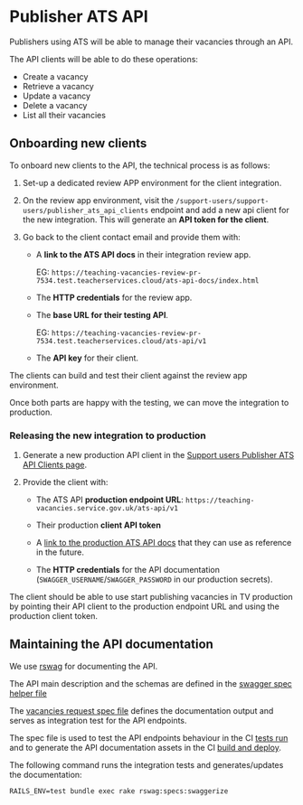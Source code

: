# Publisher ATS API

Publishers using ATS will be able to manage their vacancies through an API.

The API clients will be able to do these operations:
- Create a vacancy
- Retrieve a vacancy
- Update a vacancy
- Delete a vacancy
- List all their vacancies


## Onboarding new clients

To onboard new clients to the API, the technical process is as follows:

1. Set-up a dedicated review APP environment for the client integration.
2. On the review app environment, visit the `/support-users/support-users/publisher_ats_api_clients` endpoint and add a
new api client for the new integration. This will generate an **API token for the client**.
3. Go back to the client contact email and provide them with:

    - A **link to the ATS API docs** in their integration review app.

      EG: `https://teaching-vacancies-review-pr-7534.test.teacherservices.cloud/ats-api-docs/index.html`

    - The **HTTP credentials** for the review app.

    - The **base URL for their testing API**.

      EG: `https://teaching-vacancies-review-pr-7534.test.teacherservices.cloud/ats-api/v1`

    - The **API key** for their client.

The clients can build and test their client against the review app environment.

Once both parts are happy with the testing, we can move the integration to production.

### Releasing the new integration to production

1. Generate a new production API client in the [Support users Publisher ATS API Clients page](https://teaching-vacancies.service.gov.uk/support-users/publisher_ats_api_clients).
2. Provide the client with:

    - The ATS API **production endpoint URL**: `https://teaching-vacancies.service.gov.uk/ats-api/v1`

    - Their production **client API token**

    - A [link to the production ATS API docs](https://teaching-vacancies.service.gov.uk/ats-api-docs) that they can use as reference in the future.

    - The **HTTP credentials** for the API documentation (`SWAGGER_USERNAME`/`SWAGGER_PASSWORD` in our production secrets).

The client should be able to use start publishing vacancies in TV production by pointing their API client to the production endpoint URL and using the production client token.

## Maintaining the API documentation

We use [rswag](https://github.com/rswag/rswag) for documenting the API.

The API main description and the schemas are defined in the [swagger spec helper file](/spec/swagger_helper.rb)

The [vacancies request spec file](/spec/requests/publishers/ats_api/v1/vacancies_spec.rb) defines the documentation output and serves as integration test for the API endpoints.


The spec file is used to test the API endpoints behaviour in the CI [tests run](/.github/workflows/test.yml) and to generate the API documentation assets in the CI [build and deploy](/.github/workflows/build_and_deploy.yml).

The following command runs the integration tests and generates/updates the documentation:

`RAILS_ENV=test bundle exec rake rswag:specs:swaggerize`
